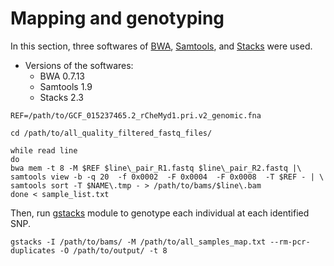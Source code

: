 # Mapping and genotyping

In this section, three softwares of [BWA](https://github.com/lh3/bwa), [Samtools](http://www.htslib.org/), and [Stacks](https://catchenlab.life.illinois.edu/stacks/) were used.

- Versions of the softwares:
  - BWA 0.7.13
  - Samtools 1.9
  - Stacks 2.3


```
REF=/path/to/GCF_015237465.2_rCheMyd1.pri.v2_genomic.fna

cd /path/to/all_quality_filtered_fastq_files/

while read line
do
bwa mem -t 8 -M $REF $line\_pair_R1.fastq $line\_pair_R2.fastq |\
samtools view -b -q 20  -f 0x0002  -F 0x0004  -F 0x0008  -T $REF - | \
samtools sort -T $NAME\.tmp - > /path/to/bams/$line\.bam
done < sample_list.txt
```

Then, run [gstacks](https://catchenlab.life.illinois.edu/stacks/comp/gstacks.php) module to genotype each individual at each identified SNP.

`gstacks -I /path/to/bams/ -M /path/to/all_samples_map.txt --rm-pcr-duplicates -O /path/to/output/ -t 8`

